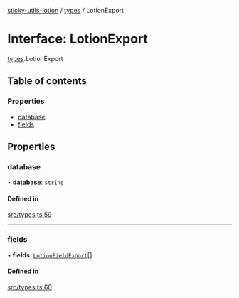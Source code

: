 [sticky-utils-lotion](../README.md) / [types](../modules/types.md) / LotionExport

# Interface: LotionExport

[types](../modules/types.md).LotionExport

## Table of contents

### Properties

- [database](types.LotionExport.md#database)
- [fields](types.LotionExport.md#fields)

## Properties

### database

• **database**: `string`

#### Defined in

[src/types.ts:59](https://github.com/sticky/sticky-utils-lotion/blob/ed26a3e/src/types.ts#L59)

___

### fields

• **fields**: [`LotionFieldExport`](types.LotionFieldExport.md)[]

#### Defined in

[src/types.ts:60](https://github.com/sticky/sticky-utils-lotion/blob/ed26a3e/src/types.ts#L60)
